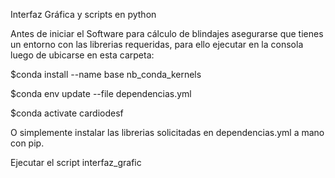 Interfaz Gráfica y scripts en python

Antes de iniciar el Software para cálculo de blindajes asegurarse que tienes un entorno con las librerias requeridas, para ello
ejecutar en la consola luego de ubicarse en esta carpeta:

$conda install --name base nb_conda_kernels

$conda env update --file dependencias.yml

$conda activate cardiodesf

O simplemente instalar las librerias solicitadas en dependencias.yml a mano con pip.

Ejecutar el script interfaz_grafic
